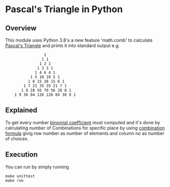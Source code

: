 # Pascal's Triangle in Python

## Overview

This module uses Python 3.8's a new feature 'math.comb'
to calculate [Pascal's Triangle](https://en.wikipedia.org/wiki/Pascal%27s_triangle) 
and prints it into standard output e.g.

                     1
                    1 1
                   1 2 1
                  1 3 3 1
                 1 4 6 4 1
               1 5 10 10 5 1
              1 6 15 20 15 6 1
            1 7 21 35 35 21 7 1
           1 8 28 56 70 56 28 8 1
        1 9 36 84 126 126 84 36 9 1



## Explained 

To get every number [binomial coefficient](https://en.wikipedia.org/wiki/Binomial_coefficient) must computed and 
it's done by calculating number of Combinations for specific place
by using [combination formula](https://en.wikipedia.org/wiki/Combination)
givig row number as number of elements and column no as number of choices.

## Execution

You can run by simply running
```
make unittest
make run
```